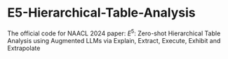 # E5-Hierarchical-Table-Analysis
The official code for NAACL 2024 paper: $E^5$: Zero-shot Hierarchical Table Analysis using Augmented LLMs via Explain, Extract, Execute, Exhibit and Extrapolate
